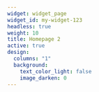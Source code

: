 ```yaml
---
widget: widget_page
widget_id: my-widget-123
headless: true
weight: 10
title: Homepage 2
active: true
design:
  columns: "1"
  background:
    text_color_light: false
    image_darken: 0
---
```

